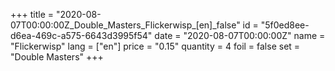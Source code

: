 +++
title = "2020-08-07T00:00:00Z_Double_Masters_Flickerwisp_[en]_false"
id = "5f0ed8ee-d6ea-469c-a575-6643d3995f54"
date = "2020-08-07T00:00:00Z"
name = "Flickerwisp"
lang = ["en"]
price = "0.15"
quantity = 4
foil = false
set = "Double Masters"
+++
